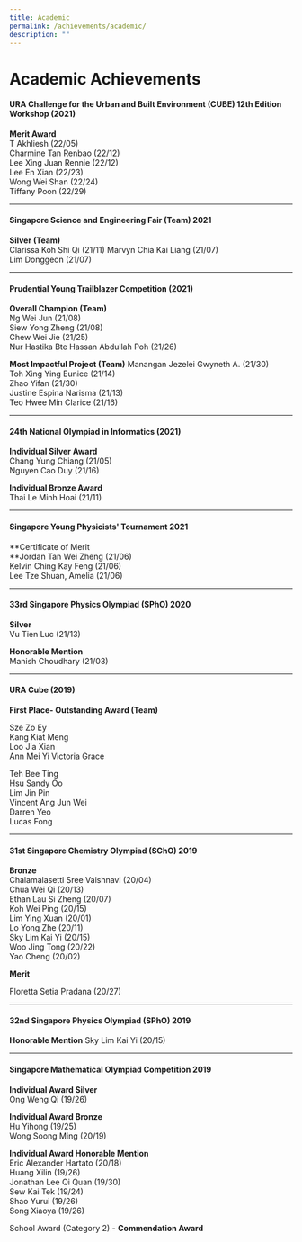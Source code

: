```yaml
---
title: Academic
permalink: /achievements/academic/
description: ""
---
```

Academic Achievements
=====================

#### URA Challenge for the Urban and Built Environment (CUBE) 12th Edition Workshop (2021)

**Merit Award**       
T Akhliesh (22/05)  
Charmine Tan Renbao (22/12)  
Lee Xing Juan Rennie (22/12)  
Lee En Xian (22/23)  
Wong Wei Shan (22/24)  
Tiffany Poon (22/29)

* * *

#### Singapore Science and Engineering Fair (Team) 2021

**Silver (Team)**   
Clarissa Koh Shi Qi (21/11) 
Marvyn Chia Kai Liang (21/07)  
Lim Donggeon (21/07)

* * *

#### Prudential Young Trailblazer Competition (2021)

**Overall Champion (Team)**  
Ng Wei Jun (21/08)  
Siew Yong Zheng (21/08)  
Chew Wei Jie (21/25)  
Nur Hastika Bte Hassan Abdullah Poh (21/26)

**Most Impactful Project (Team)**
Manangan Jezelei Gwyneth A. (21/30)  
Toh Xing Ying Eunice (21/14)  
Zhao Yifan (21/30)  
Justine Espina Narisma (21/13)  
Teo Hwee Min Clarice (21/16)

* * *

#### 24th National Olympiad in Informatics (2021)

**Individual Silver Award**  
Chang Yung Chiang (21/05)  
Nguyen Cao Duy (21/16)

**Individual Bronze Award**  
Thai Le Minh Hoai (21/11)

* * *

#### Singapore Young Physicists' Tournament 2021

**Certificate of Merit  
**Jordan Tan Wei Zheng (21/06)  
Kelvin Ching Kay Feng (21/06)  
Lee Tze Shuan, Amelia (21/06)

* * *

#### 33rd Singapore Physics Olympiad (SPhO) 2020

**Silver**  
Vu Tien Luc (21/13)

**Honorable Mention**  
Manish Choudhary (21/03)

* * *

#### URA Cube (2019)

**First Place- Outstanding Award (Team)** 

Sze Zo Ey  
Kang Kiat Meng  
Loo Jia Xian  
Ann Mei Yi Victoria Grace 

Teh Bee Ting  
Hsu Sandy Oo  
Lim Jin Pin  
Vincent Ang Jun Wei  
Darren Yeo  
Lucas Fong

* * *

#### 31st Singapore Chemistry Olympiad (SChO) 2019

**Bronze**  
Chalamalasetti Sree Vaishnavi (20/04)  
Chua Wei Qi (20/13)  
Ethan Lau Si Zheng (20/07)  
Koh Wei Ping (20/15)  
Lim Ying Xuan (20/01)  
Lo Yong Zhe (20/11)  
Sky Lim Kai Yi (20/15)  
Woo Jing Tong (20/22)  
Yao Cheng (20/02)

**Merit**

Floretta Setia Pradana (20/27)

* * *

#### 32nd Singapore Physics Olympiad (SPhO) 2019

**Honorable Mention**
Sky Lim Kai Yi (20/15)

* * *

#### Singapore Mathematical Olympiad Competition 2019

**Individual Award Silver**  
Ong Weng Qi (19/26)

**Individual Award Bronze**  
Hu Yihong (19/25)  
Wong Soong Ming (20/19)

**Individual Award Honorable Mention**  
Eric Alexander Hartato (20/18)  
Huang Xilin (19/26)  
Jonathan Lee Qi Quan (19/30)  
Sew Kai Tek (19/24)  
Shao Yurui (19/26)  
Song Xiaoya (19/26)

School Award (Category 2) - **Commendation Award**